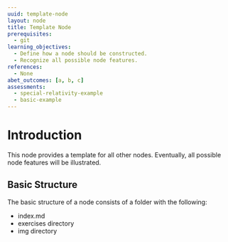 ```yaml
---
uuid: template-node
layout: node
title: Template Node
prerequisites:
  - git
learning_objectives:
  - Define how a node should be constructed.
  - Recognize all possible node features.
references:
  - None
abet_outcomes: [a, b, c]
assessments: 
  - special-relativity-example
  - basic-example
---
```


# Introduction

This node provides a template for all other nodes. Eventually, all
possible node features will be illustrated.

## Basic Structure

The basic structure of a node consists of a folder with 
the following:

- index.md
- exercises directory
- img directory


